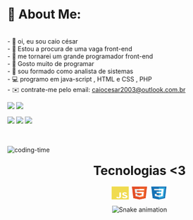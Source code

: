 
# 💫 About Me:
<br>- 👋 oi, eu sou caio césar<br>- 👀 Estou a procura de uma vaga front-end<br>- 🌱 me tornarei um grande programador front-end<br>- 💞️ Gosto muito de programar<br>- 📖 sou formado como analista de sistemas<br>- 💻 programo em java-script , HTML e CSS , PHP<br>- ✉️ contrate-me pelo email: caiocesar2003@outlook.com.br


 ![](http://github-profile-summary-cards.vercel.app/api/cards/stats?username=caio345&theme=default) ![](http://github-profile-summary-cards.vercel.app/api/cards/repos-per-language?username=caio345&theme=default)



 <div> 
 
  <a href="" target="_blank"><img src="https://img.shields.io/badge/-Instagram-%23E4405F?style=for-the-badge&logo=instagram&logoColor=white" target="_blank"></a>
  <a href = "cc2354387@gmail.com"><img src="https://img.shields.io/badge/-Gmail-%23333?style=for-the-badge&logo=gmail&logoColor=white" target="_blank"></a>
  <a href="https://www.linkedin.com/in/caio-césar-19938024b/" target="_blank"><img src="https://img.shields.io/badge/-LinkedIn-%230077B5?style=for-the-badge&logo=linkedin&logoColor=white" target="_blank"></a> 


  
</div>
 

<br>

<div  align="center"> 
  <div style="display: inline_block"><br>
    <img align="left" height="250" alt="coding-time" src="code.gif">
    <h1 align="center"> Tecnologias <3</h1>
    <img align="center" height="30" width="40" alt="js-icon"  src="https://raw.githubusercontent.com/devicons/devicon/master/icons/javascript/javascript-plain.svg">
  <img align="center" height="30" width="40" alt="html-icon" src="https://raw.githubusercontent.com/devicons/devicon/master/icons/html5/html5-original.svg">
     <img align="center" height="30" width="40" alt="css-icon" src="https://raw.githubusercontent.com/devicons/devicon/master/icons/css3/css3-original.svg">
    </div> 
 
  
    
  
 
   
  

  
![Snake animation](https://github.com/LuigiGF/LuigiGF/blob/output/github-contribution-grid-snake.svg)





 
  

  

